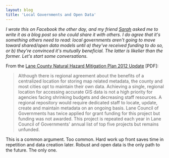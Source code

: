 ```yaml
---
layout: blog
title: 'Local Governments and Open Data'
---
```


_I wrote this on Facebook the other day, and my friend [Sarah](http://twitter.com/mapadelphia) asked me to write it as a blog post so she could share it with others. I do agree that it's something others need to read: local governments aren't going to move toward shared/open data models until a) they've received funding to do so, or b) they're convinced it's mutually beneficial. The latter is likelier than the former. Let's start some conversations._

From the [Lane County Natural Hazard Mitigation Plan 2012 Update](http://www.lanecounty.org/departments/sheriff/office/emermgmt/documents/nhmp2011femareview2.pdf) [PDF]:

<blockquote>Although there is regional agreement about the benefits of a centralized location for storing map related metadata, the county and most cities opt to maintain their own data. Achieving a single, regional location for accessing accurate GIS data is not a high priority for agencies facing shrinking budgets and decreasing staff resources. A regional repository would require dedicated staff to locate, update, create and maintain metadata on an ongoing basis. Lane Council of Governments has twice applied for grant funding for this project but funding was not awarded. This project is repeated each year in Lane Council of Governments' annual list of top five projects but remains unfunded.</blockquote>

This is a common argument. Too common. Hard work up front saves time in repetition and data creation later. Robust and open data is the only path to the future. The only one.